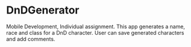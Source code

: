 # DnDGenerator
Mobile Development, Individual assignment.
This app generates a name, race and class for a DnD character. User can save generated characters and add comments.
